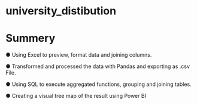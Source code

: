 # university_distibution

# Summery
●	Using Excel to preview, format data and joining columns.

●	Transformed and processed the data with Pandas and exporting as .csv File.

●	Using SQL to execute aggregated functions, grouping and joining tables. 

●	Creating a visual tree map of the result using Power BI

